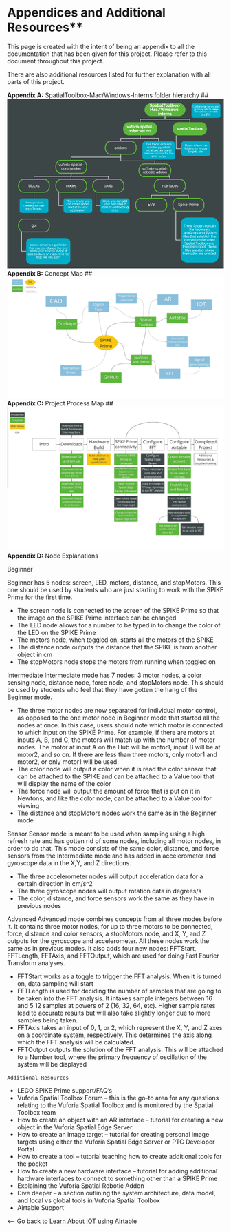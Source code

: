 # Appendices and Additional Resources**
This page is created with the intent of being an appendix to all the documentation
that has been given for this project. Please refer to this document throughout this
project.

There are also additional resources listed for further explanation with all parts of this
project.

**Appendix A:** SpatialToolbox-Mac/Windows-Interns folder hierarchy
    ## ![Folder hierarchy](https://github.com/PTC-Academic/LEGO-Spatial-Computing-Project/blob/master/Documentation/images/7-image001.png)
**Appendix B:** Concept Map
    ## ![Concept Map](https://github.com/PTC-Academic/LEGO-Spatial-Computing-Project/blob/master/Documentation/images/7-image003.jpg)
**Appendix C:** Project Process Map
    ## ![Project Process Map](https://github.com/PTC-Academic/LEGO-Spatial-Computing-Project/blob/master/Documentation/images/7-image005.jpg)
**Appendix D:** Node Explanations

Beginner

Beginner has 5 nodes: screen, LED, motors, distance, and stopMotors. This one
should be used by students who are just starting to work with the SPIKE Prime for
the first time.

- The screen node is connected to the screen of the SPIKE Prime so that the
    image on the SPIKE Prime interface can be changed
- The LED node allows for a number to be typed in to change the color of the
    LED on the SPIKE Prime
- The motors node, when toggled on, starts all the motors of the SPIKE
- The distance node outputs the distance that the SPIKE is from another object
    in cm
- The stopMotors node stops the motors from running when toggled on

Intermediate
Intermediate mode has 7 nodes: 3 motor nodes, a color sensing node, distance
node, force node, and stopMotors node. This should be used by students who feel
that they have gotten the hang of the Beginner mode.

- The three motor nodes are now separated for individual motor control, as
    opposed to the one motor node in Beginner mode that started all the nodes
    at once. In this case, users should note which motor is connected to which
    input on the SPIKE Prime. For example, if there are motors at inputs A, B, and
    C, the motors will match up with the number of motor nodes. The motor at
    input A on the Hub will be motor1, input B will be at motor2, and so on. If there
    are less than three motors, only motor1 and motor2, or only motor1 will be
    used.
- The color node will output a color when it is read the color sensor that can be
    attached to the SPIKE and can be attached to a Value tool that will display the
    name of the color
- The force node will output the amount of force that is put on it in Newtons,
    and like the color node, can be attached to a Value tool for viewing
- The distance and stopMotors nodes work the same as in the Beginner mode

Sensor
Sensor mode is meant to be used when sampling using a high refresh rate and has
gotten rid of some nodes, including all motor nodes, in order to do that. This mode
consists of the same color, distance, and force sensors from the Intermediate mode
and has added in accelerometer and gyroscope data in the X,Y, and Z directions.

- The three accelerometer nodes will output acceleration data for a certain
    direction in cm/s^2
- The three gyroscope nodes will output rotation data in degrees/s
- The color, distance, and force sensors work the same as they have in
    previous nodes


Advanced
Advanced mode combines concepts from all three modes before it. It contains
three motor nodes, for up to three motors to be connected, force, distance and
color sensors, a stopMotors node, and X, Y, and Z outputs for the gyroscope and
accelerometer. All these nodes work the same as in previous modes. It also adds
four new nodes: FFTStart, FFTLength, FFTAxis, and FFTOutput, which are used for
doing Fast Fourier Transform analyses.

- FFTStart works as a toggle to trigger the FFT analysis. When it is turned on,
    data sampling will start
- FFTLength is used for deciding the number of samples that are going to be
    taken into the FFT analysis. It intakes sample integers between 16 and 5 12
    samples at powers of 2 (16, 32, 64, etc). Higher sample rates lead to accurate
    results but will also take slightly longer due to more samples being taken.
- FFTAxis takes an input of 0, 1, or 2, which represent the X, Y, and Z axes on a
    coordinate system, respectively. This determines the axis along which the
    FFT analysis will be calculated.
- FFTOutput outputs the solution of the FFT analysis. This will be attached to a
    Number tool, where the primary frequency of oscillation of the system will be
    displayed

```
Additional Resources
```
- LEGO SPIKE Prime support/FAQ’s
- Vuforia Spatial Toolbox Forum – this is the go-to area for any questions
    relating to the Vuforia Spatial Toolbox and is monitored by the Spatial
    Toolbox team
- How to create an object with an AR interface – tutorial for creating a new
    object in the Vuforia Spatial Edge Server
- How to create an image target – tutorial for creating personal image targets
    using either the Vuforia Spatial Edge Server or PTC Developer Portal
- How to create a tool – tutorial teaching how to create additional tools for the
    pocket
- How to create a new hardware interface – tutorial for adding additional
    hardware interfaces to connect to something other than a SPIKE Prime
- Explaining the Vuforia Spatial Robotic Addon
- Dive deeper – a section outlining the system architecture, data model, and
    local vs global tools in Vuforia Spatial Toolbox
- Airtable Support

<-- Go back to [Learn About IOT using Airtable](https://github.com/PTC-Academic/LEGO-Spatial-Computing-Project/blob/master/Documentation/6-IOT-with-Airtable.md)
